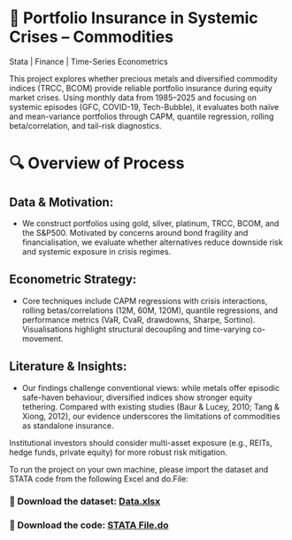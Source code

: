 # 📁 **Portfolio Insurance in Systemic Crises – Commodities**
Stata | Finance | Time-Series Econometrics

This project explores whether precious metals and diversified commodity indices (TRCC, BCOM) provide reliable portfolio insurance during equity market crises. Using monthly data from 1985–2025 and focusing on systemic episodes (GFC, COVID-19, Tech-Bubble), it evaluates both naïve and mean-variance portfolios through CAPM, quantile regression, rolling beta/correlation, and tail-risk diagnostics.

# 🔍 Overview of Process
## Data & Motivation:
- We construct portfolios using gold, silver, platinum, TRCC, BCOM, and the S&P500. Motivated by concerns around bond fragility and financialisation, we evaluate whether alternatives reduce downside risk and systemic exposure in crisis regimes.

## Econometric Strategy:
- Core techniques include CAPM regressions with crisis interactions, rolling betas/correlations (12M, 60M, 120M), quantile regressions, and performance metrics (VaR, CvaR, drawdowns, Sharpe, Sortino). Visualisations highlight structural decoupling and time-varying co-movement.

## Literature & Insights:
- Our findings challenge conventional views: while metals offer episodic safe-haven behaviour, diversified indices show stronger equity tethering. Compared with existing studies (Baur & Lucey, 2010; Tang & Xiong, 2012), our evidence underscores the limitations of commodities as standalone insurance.

Institutional investors should consider multi-asset exposure (e.g., REITs, hedge funds, private equity) for more robust risk mitigation.

To run the project on your own machine, please import the dataset and STATA code from the following Excel and do.File: 
### 📂 Download the dataset: [Data.xlsx](./Data.xlsx)

### 📂 Download the code: [STATA File.do](./STATA%20File.do)




